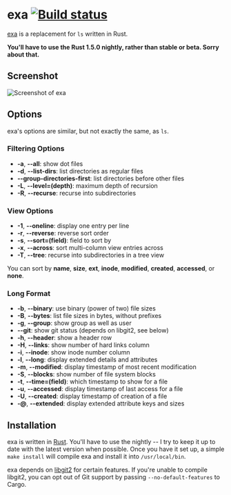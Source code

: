 # exa [![Build status](https://travis-ci.org/ogham/exa.svg)](https://travis-ci.org/ogham/exa)

[exa](http://bsago.me/exa) is a replacement for `ls` written in Rust.

**You'll have to use the Rust 1.5.0 nightly, rather than stable or beta. Sorry about that.**


## Screenshot

![Screenshot of exa](https://raw.githubusercontent.com/ogham/exa/master/screenshot.png)


## Options

exa's options are similar, but not exactly the same, as `ls`.

### Filtering Options

- **-a**, **--all**: show dot files
- **-d**, **--list-dirs**: list directories as regular files
- **--group-directories-first**: list directories before other files
- **-L**, **--level=(depth)**: maximum depth of recursion
- **-R**, **--recurse**: recurse into subdirectories

### View Options

- **-1**, **--oneline**: display one entry per line
- **-r**, **--reverse**: reverse sort order
- **-s**, **--sort=(field)**: field to sort by
- **-x**, **--across**: sort multi-column view entries across
- **-T**, **--tree**: recurse into subdirectories in a tree view

You can sort by **name**, **size**, **ext**, **inode**, **modified**, **created**, **accessed**, or **none**.

### Long Format

- **-b**, **--binary**: use binary (power of two) file sizes
- **-B**, **--bytes**: list file sizes in bytes, without prefixes
- **-g**, **--group**: show group as well as user
- **--git**: show git status (depends on libgit2, see below)
- **-h**, **--header**: show a header row
- **-H**, **--links**: show number of hard links column
- **-i**, **--inode**: show inode number column
- **-l**, **--long**: display extended details and attributes
- **-m**, **--modified**: display timestamp of most recent modification
- **-S**, **--blocks**: show number of file system blocks
- **-t**, **--time=(field)**: which timestamp to show for a file
- **-u**, **--accessed**: display timestamp of last access for a file
- **-U**, **--created**: display timestamp of creation of a file
- **-@**, **--extended**: display extended attribute keys and sizes


## Installation

exa is written in [Rust](http://www.rust-lang.org). You'll have to use the nightly -- I try to keep it up to date with the latest version when possible.  Once you have it set up, a simple `make install` will compile exa and install it into `/usr/local/bin`.

exa depends on [libgit2](https://github.com/alexcrichton/git2-rs) for certain features. If you're unable to compile libgit2, you can opt out of Git support by passing `--no-default-features` to Cargo.
